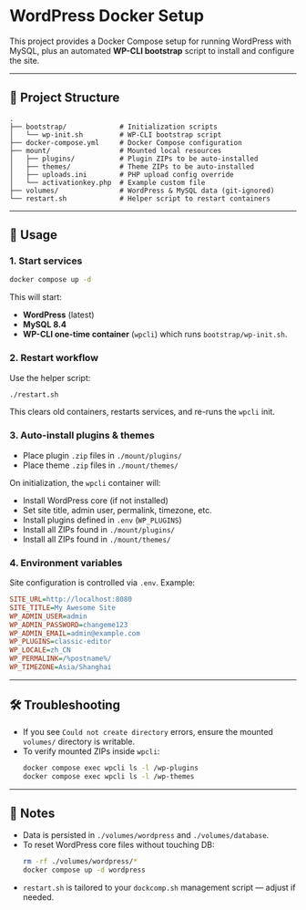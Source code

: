 # WordPress Docker Setup

This project provides a Docker Compose setup for running WordPress with MySQL, plus an automated **WP-CLI bootstrap** script to install and configure the site.

---

## 📂 Project Structure

```text
.
├── bootstrap/             # Initialization scripts
│   └── wp-init.sh         # WP-CLI bootstrap script
├── docker-compose.yml     # Docker Compose configuration
├── mount/                 # Mounted local resources
│   ├── plugins/           # Plugin ZIPs to be auto-installed
│   ├── themes/            # Theme ZIPs to be auto-installed
│   ├── uploads.ini        # PHP upload config override
│   └── activationkey.php  # Example custom file
├── volumes/               # WordPress & MySQL data (git-ignored)
└── restart.sh             # Helper script to restart containers
```

---

## 🚀 Usage

### 1. Start services
```bash
docker compose up -d
```

This will start:
- **WordPress** (latest)
- **MySQL 8.4**
- **WP-CLI one-time container** (`wpcli`) which runs `bootstrap/wp-init.sh`.

### 2. Restart workflow
Use the helper script:
```bash
./restart.sh
```

This clears old containers, restarts services, and re-runs the `wpcli` init.

### 3. Auto-install plugins & themes
- Place plugin `.zip` files in `./mount/plugins/`
- Place theme `.zip` files in `./mount/themes/`

On initialization, the `wpcli` container will:
- Install WordPress core (if not installed)
- Set site title, admin user, permalink, timezone, etc.
- Install plugins defined in `.env` (`WP_PLUGINS`)
- Install all ZIPs found in `./mount/plugins/`
- Install all ZIPs found in `./mount/themes/`

### 4. Environment variables
Site configuration is controlled via `.env`. Example:

```ini
SITE_URL=http://localhost:8080
SITE_TITLE=My Awesome Site
WP_ADMIN_USER=admin
WP_ADMIN_PASSWORD=changeme123
WP_ADMIN_EMAIL=admin@example.com
WP_PLUGINS=classic-editor
WP_LOCALE=zh_CN
WP_PERMALINK=/%postname%/
WP_TIMEZONE=Asia/Shanghai
```

---

## 🛠 Troubleshooting

- If you see `Could not create directory` errors, ensure the mounted `volumes/` directory is writable.  
- To verify mounted ZIPs inside `wpcli`:
  ```bash
  docker compose exec wpcli ls -l /wp-plugins
  docker compose exec wpcli ls -l /wp-themes
  ```

---

## 📑 Notes

- Data is persisted in `./volumes/wordpress` and `./volumes/database`.
- To reset WordPress core files without touching DB:
  ```bash
  rm -rf ./volumes/wordpress/*
  docker compose up -d wordpress
  ```
- `restart.sh` is tailored to your `dockcomp.sh` management script — adjust if needed.
